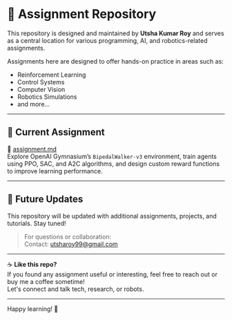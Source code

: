 
# 📘 Assignment Repository

This repository is designed and maintained by **Utsha Kumar Roy** and serves as a central location for various programming, AI, and robotics-related assignments.

Assignments here are designed to offer hands-on practice in areas such as:
- Reinforcement Learning
- Control Systems
- Computer Vision
- Robotics Simulations
- and more...

---

## 🔧 Current Assignment

📂 [assignment.md](./assignment1.md)  
Explore OpenAI Gymnasium’s `BipedalWalker-v3` environment, train agents using PPO, SAC, and A2C algorithms, and design custom reward functions to improve learning performance.

---

## 🧠 Future Updates

This repository will be updated with additional assignments, projects, and tutorials. Stay tuned!

> For questions or collaboration:  
> Contact: utsharoy99@gmail.com

---

☕ **Like this repo?**  
If you found any assignment useful or interesting, feel free to reach out or buy me a coffee sometime!  
Let's connect and talk tech, research, or robots.

---

Happy learning! 🚀
